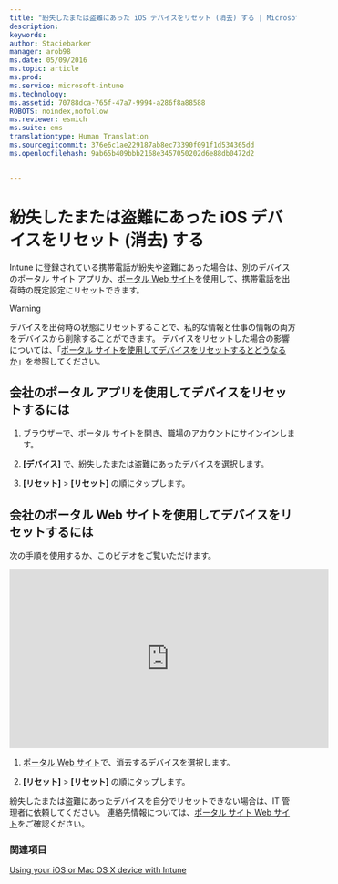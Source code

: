 ```yaml
---
title: "紛失したまたは盗難にあった iOS デバイスをリセット (消去) する | Microsoft Intune"
description: 
keywords: 
author: Staciebarker
manager: arob98
ms.date: 05/09/2016
ms.topic: article
ms.prod: 
ms.service: microsoft-intune
ms.technology: 
ms.assetid: 70788dca-765f-47a7-9994-a286f8a88588
ROBOTS: noindex,nofollow
ms.reviewer: esmich
ms.suite: ems
translationtype: Human Translation
ms.sourcegitcommit: 376e6c1ae229187ab8ec73390f091f1d534365dd
ms.openlocfilehash: 9ab65b409bbb2168e3457050202d6e88db0472d2


---
```



# 紛失したまたは盗難にあった iOS デバイスをリセット (消去) する

Intune に登録されている携帯電話が紛失や盗難にあった場合は、別のデバイスのポータル サイト アプリか、[ポータル Web サイト](http://portal.manage.microsoft.com)を使用して、携帯電話を出荷時の既定設定にリセットできます。

> [!WARNING]
> デバイスを出荷時の状態にリセットすることで、私的な情報と仕事の情報の両方をデバイスから削除することができます。 デバイスをリセットした場合の影響については、「[ポータル サイトを使用してデバイスをリセットするとどうなるか](what-happens-if-you-reset-your-device-using-the-company-portal-ios.md)」を参照してください。

## 会社のポータル アプリを使用してデバイスをリセットするには

1.  ブラウザーで、ポータル サイトを開き、職場のアカウントにサインインします。

2.  **[デバイス]** で、紛失したまたは盗難にあったデバイスを選択します。

3.  **[リセット]** &gt; **[リセット]** の順にタップします。

## 会社のポータル Web サイトを使用してデバイスをリセットするには

次の手順を使用するか、このビデオをご覧いただけます。

<iframe width="560" height="315" src="https://www.youtube.com/embed/watch?v=6UFtBrBWUUI&feature=youtu.be" frameborder="0" allowfullscreen></iframe>

1.  [ポータル Web サイト](http://portal.manage.microsoft.com)で、消去するデバイスを選択します。

2.  **[リセット]** &gt; **[リセット]** の順にタップします。

紛失したまたは盗難にあったデバイスを自分でリセットできない場合は、IT 管理者に依頼してください。 連絡先情報については、[ポータル サイト Web サイト](http://portal.manage.microsoft.com)をご確認ください。

### 関連項目
[Using your iOS or Mac OS X device with Intune](using-your-ios-or-mac-os-x-device-with-intune.md)


<!--HONumber=Jul16_HO3-->


